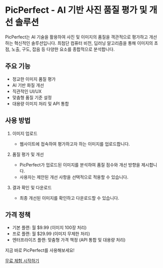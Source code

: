 # PicPerfect - AI 기반 사진 품질 평가 및 개선 솔루션

PicPerfect는 AI 기술을 활용하여 사진 및 이미지의 품질을 객관적으로 평가하고 개선하는 혁신적인 솔루션입니다. 최첨단 컴퓨터 비전, 딥러닝 알고리즘을 통해 이미지의 초점, 노출, 구도, 잡음 등 다양한 요소를 종합적으로 분석합니다.

## 주요 기능

- 정교한 이미지 품질 평가
- AI 기반 화질 개선
- 직관적인 UI/UX
- 맞춤형 품질 기준 설정
- 대용량 이미지 처리 및 API 통합

## 사용 방법

1. 이미지 업로드

   - 웹사이트에 접속하여 평가하고자 하는 이미지를 업로드합니다.

2. 품질 평가 및 개선

   - PicPerfect가 업로드된 이미지를 분석하여 품질 점수와 개선 방향을 제시합니다.
   - 사용자는 제안된 개선 사항을 선택적으로 적용할 수 있습니다.

3. 결과 확인 및 다운로드
   - 최종 개선된 이미지를 확인하고 다운로드할 수 있습니다.

## 가격 정책

- 기본 플랜: 월 $9.99 (이미지 100장 처리)
- 프로 플랜: 월 $29.99 (이미지 무제한 처리)
- 엔터프라이즈 플랜: 맞춤형 가격 책정 (API 통합 및 대용량 처리)

지금 바로 PicPerfect를 사용해보세요!

[무료 체험 시작하기](https://picperfect.com/signup)

